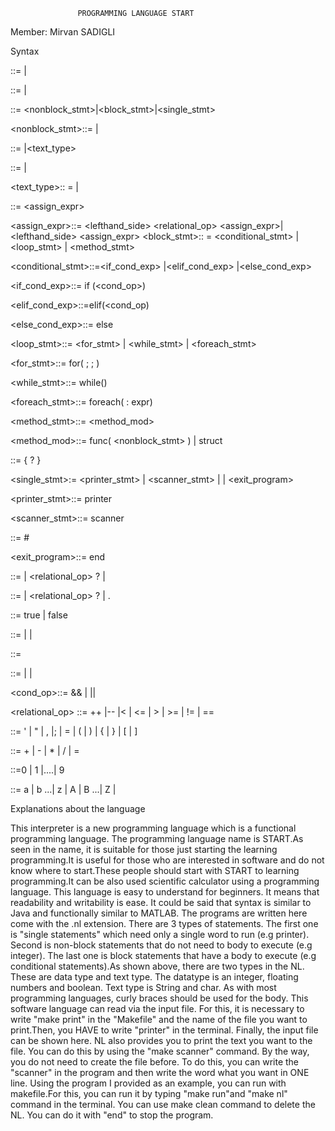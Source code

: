                    PROGRAMMING LANGUAGE START

Member: Mirvan SADIGLI

Syntax 

 <prog>::= <stmt>|<stmts>

 <stmts>::= <stmts> <stmt>|<stmt>

 <stmt>::=  <nonblock_stmt>|<block_stmt>|<single_stmt>

 <nonblock_stmt>::=  <types>|<expr>

 <types>::= <datatypes>|<text_type>

 <datatype>::= <int>|<float> <boolean>

 <text_type>:: = <String>|<char>

 <expr>::= <assign_expr>

 <assign_expr>::= <lefthand_side> <relational_op> <assign_expr>|
 <lefthand_side> <op> <assign_expr>
 <block_stmt>:: = <conditional_stmt> | <loop_stmt> | <method_stmt>

 <conditional_stmt>::=<if_cond_exp> |<elif_cond_exp> |<else_cond_exp>

 <if_cond_exp>::= if (<cond_op>) <body> 

 <elif_cond_exp>::=elif(<cond_op) <body>

 <else_cond_exp>::= else <body>

 <loop_stmt>::= <for_stmt> | <while_stmt> | <foreach_stmt>

 <for_stmt>::= for( <expr> ; <expr> ; <expr>)  <body>

 <while_stmt>::= while(<expr>)  <body>

 <foreach_stmt>::= foreach(<expr> : expr)  <body>

 <method_stmt>::=  <method_mod>  <body>

 <method_mod>::= func( <nonblock_stmt> ) <body> | struct <body>

 <body>::= { <stmt> ? }

 <single_stmt>:= <printer_stmt> | <scanner_stmt> | <comment>|
 <exit_program>

 <printer_stmt>::= printer

 <scanner_stmt>::= scanner

 <comment>::= #

 <exit_program>::= end

 <int>::= <int> <op> <int> | <int> <relational_op> <int>? | <digit>

 <float>::= <float> <op> <float> | <float> <relational_op> <floatt>? | <int>.<digit>

 <boolean>::= true | false 

 <String>::=<letter> | <digit> | <symbol>

 <char>::=<charachter>

 <charachter>::=<letter> | <digit> | <symbol>

 <cond_op>::=<expr> && <expr> | <expr> || <expr> 

 <relational_op> ::= ++ |-- |< | <= | > | >= | != | ==

 <symbol>::=  ' | " | , |; | = | ( | ) | { | } | [ | ]

 <op>::= + | - | * | / | =

 <digit> ::=0 | 1 |....| 9

 <letter> ::= a | b ...| z | A | B ...| Z |






Explanations about the language

This interpreter is a new programming language which is a functional programming language. The programming language name is START.As seen in the name, it is suitable for those just starting the learning programming.It is useful for those who are interested in software and do not know where to start.These people should start with START to learning programming.It can be also used scientific calculator using a programming language. This language is easy to understand for beginners. It means that readability and writability is ease. It could be said that syntax is similar to Java and functionally similar to MATLAB. The programs are written here come with the .nl extension.
There are 3 types of statements. The first one is "single statements" which need only a single word to run (e.g printer).  Second is non-block statements that do not need to body to execute (e.g integer). The last one is block statements that have a body to execute (e.g conditional statements).As shown above, there are two types in the NL. These are data type and text type. The datatype is an integer, floating numbers and boolean. Text type is String and char. As with most programming languages, curly braces should be used for the body.
This software language can read via the input file. For this, it is necessary to write "make print" in the "Makefile" and the name of the file you want to print.Then, you HAVE to write "printer" in the terminal. Finally, the input file can be shown here. NL also provides you to print the text you want to the file. You can do this by using the "make scanner" command. By the way, you do not need to create the file before. To do this, you can write the "scanner" in the program and then write the word what you want in ONE line. Using the program I provided as an example, you can run with makefile.For this, you can run it by typing "make run"and "make nl" command in the terminal. You can use make clean command to delete the NL. You can do it with "end" to stop the program.
